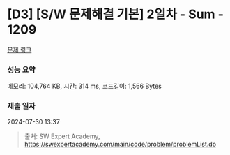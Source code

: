 # [D3] [S/W 문제해결 기본] 2일차 - Sum - 1209 

[문제 링크](https://swexpertacademy.com/main/code/problem/problemDetail.do?contestProbId=AV13_BWKACUCFAYh) 

### 성능 요약

메모리: 104,764 KB, 시간: 314 ms, 코드길이: 1,566 Bytes

### 제출 일자

2024-07-30 13:37



> 출처: SW Expert Academy, https://swexpertacademy.com/main/code/problem/problemList.do
